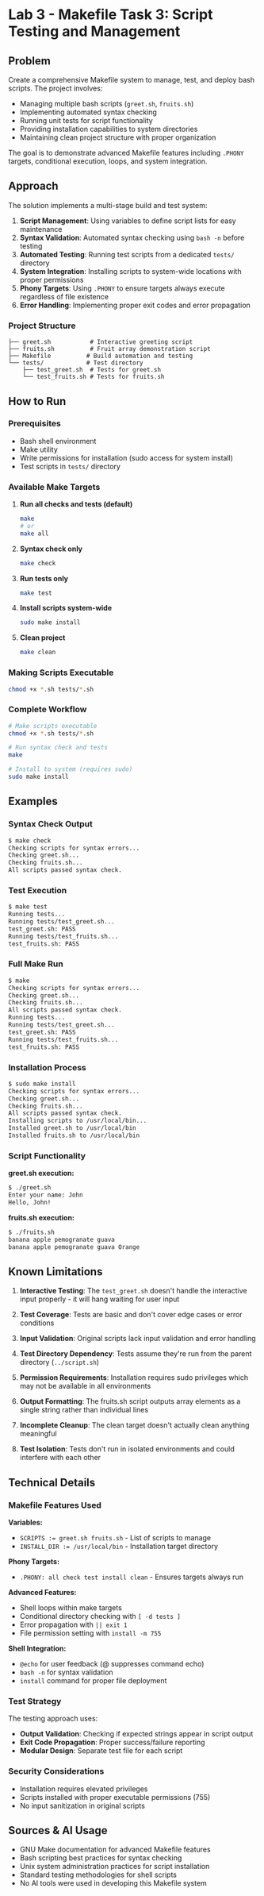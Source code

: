 # Lab 3 - Makefile Task 3: Script Testing and Management

## Problem

Create a comprehensive Makefile system to manage, test, and deploy bash scripts. The project involves:

- Managing multiple bash scripts (`greet.sh`, `fruits.sh`)
- Implementing automated syntax checking
- Running unit tests for script functionality
- Providing installation capabilities to system directories
- Maintaining clean project structure with proper organization

The goal is to demonstrate advanced Makefile features including `.PHONY` targets, conditional execution, loops, and system integration.

## Approach

The solution implements a multi-stage build and test system:

1. **Script Management**: Using variables to define script lists for easy maintenance
2. **Syntax Validation**: Automated syntax checking using `bash -n` before testing
3. **Automated Testing**: Running test scripts from a dedicated `tests/` directory
4. **System Integration**: Installing scripts to system-wide locations with proper permissions
5. **Phony Targets**: Using `.PHONY` to ensure targets always execute regardless of file existence
6. **Error Handling**: Implementing proper exit codes and error propagation

### Project Structure
```
├── greet.sh           # Interactive greeting script
├── fruits.sh          # Fruit array demonstration script
├── Makefile          # Build automation and testing
└── tests/            # Test directory
    ├── test_greet.sh  # Tests for greet.sh
    └── test_fruits.sh # Tests for fruits.sh
```

## How to Run

### Prerequisites
- Bash shell environment
- Make utility
- Write permissions for installation (sudo access for system install)
- Test scripts in `tests/` directory

### Available Make Targets

1. **Run all checks and tests (default)**
   ```bash
   make
   # or
   make all
   ```

2. **Syntax check only**
   ```bash
   make check
   ```

3. **Run tests only**
   ```bash
   make test
   ```

4. **Install scripts system-wide**
   ```bash
   sudo make install
   ```

5. **Clean project**
   ```bash
   make clean
   ```

### Making Scripts Executable
```bash
chmod +x *.sh tests/*.sh
```

### Complete Workflow
```bash
# Make scripts executable
chmod +x *.sh tests/*.sh

# Run syntax check and tests
make

# Install to system (requires sudo)
sudo make install
```

## Examples

### Syntax Check Output
```bash
$ make check
Checking scripts for syntax errors...
Checking greet.sh...
Checking fruits.sh...
All scripts passed syntax check.
```

### Test Execution
```bash
$ make test
Running tests...
Running tests/test_greet.sh...
test_greet.sh: PASS
Running tests/test_fruits.sh...
test_fruits.sh: PASS
```

### Full Make Run
```bash
$ make
Checking scripts for syntax errors...
Checking greet.sh...
Checking fruits.sh...
All scripts passed syntax check.
Running tests...
Running tests/test_greet.sh...
test_greet.sh: PASS
Running tests/test_fruits.sh...
test_fruits.sh: PASS
```

### Installation Process
```bash
$ sudo make install
Checking scripts for syntax errors...
Checking greet.sh...
Checking fruits.sh...
All scripts passed syntax check.
Installing scripts to /usr/local/bin...
Installed greet.sh to /usr/local/bin
Installed fruits.sh to /usr/local/bin
```

### Script Functionality

**greet.sh execution:**
```bash
$ ./greet.sh
Enter your name: John
Hello, John!
```

**fruits.sh execution:**
```bash
$ ./fruits.sh
banana apple pemogranate guava
banana apple pemogranate guava Orange
```

## Known Limitations

1. **Interactive Testing**: The `test_greet.sh` doesn't handle the interactive input properly - it will hang waiting for user input

2. **Test Coverage**: Tests are basic and don't cover edge cases or error conditions

3. **Input Validation**: Original scripts lack input validation and error handling

4. **Test Directory Dependency**: Tests assume they're run from the parent directory (`../script.sh`)

5. **Permission Requirements**: Installation requires sudo privileges which may not be available in all environments

6. **Output Formatting**: The fruits.sh script outputs array elements as a single string rather than individual lines

7. **Incomplete Cleanup**: The clean target doesn't actually clean anything meaningful

8. **Test Isolation**: Tests don't run in isolated environments and could interfere with each other

## Technical Details

### Makefile Features Used

**Variables:**
- `SCRIPTS := greet.sh fruits.sh` - List of scripts to manage
- `INSTALL_DIR := /usr/local/bin` - Installation target directory

**Phony Targets:**
- `.PHONY: all check test install clean` - Ensures targets always run

**Advanced Features:**
- Shell loops within make targets
- Conditional directory checking with `[ -d tests ]`
- Error propagation with `|| exit 1`
- File permission setting with `install -m 755`

**Shell Integration:**
- `@echo` for user feedback (@ suppresses command echo)
- `bash -n` for syntax validation
- `install` command for proper file deployment

### Test Strategy

The testing approach uses:
- **Output Validation**: Checking if expected strings appear in script output
- **Exit Code Propagation**: Proper success/failure reporting
- **Modular Design**: Separate test file for each script

### Security Considerations

- Installation requires elevated privileges
- Scripts installed with proper executable permissions (755)
- No input sanitization in original scripts

## Sources & AI Usage

- GNU Make documentation for advanced Makefile features
- Bash scripting best practices for syntax checking
- Unix system administration practices for script installation
- Standard testing methodologies for shell scripts
- No AI tools were used in developing this Makefile system